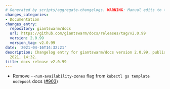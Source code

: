 ```yaml
---
# Generated by scripts/aggregate-changelogs. WARNING: Manual edits to this files will be overwritten.
changes_categories:
- Documentation
changes_entry:
  repository: giantswarm/docs
  url: https://github.com/giantswarm/docs/releases/tag/v2.0.99
  version: 2.0.99
  version_tag: v2.0.99
date: '2021-04-16T14:32:21'
description: Changelog entry for giantswarm/docs version 2.0.99, published on 16 April
  2021, 14:32.
title: docs release v2.0.99
---
```


- Remove `--num-availability-zones` flag from `kubectl gs template nodepool` docs ([#903](https://github.com/giantswarm/docs/pull/903))
